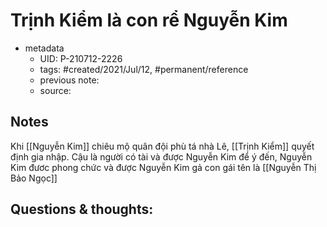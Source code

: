 # Trịnh Kiểm là con rể Nguyễn Kim

- metadata
	- UID: P-210712-2226
	- tags: #created/2021/Jul/12, #permanent/reference
	- previous note: 
	- source: 

## Notes
Khi [[Nguyễn Kim]] chiêu mộ quân đội phù tá nhà Lê, [[Trịnh Kiểm]] quyết định gia nhập. Cậu là người có tài và được Nguyễn Kim để ý đến, Nguyễn Kim đươc phong chức và được Nguyễn Kim gả con gái tên là [[Nguyễn Thị Bảo Ngọc]]

## Questions & thoughts:

